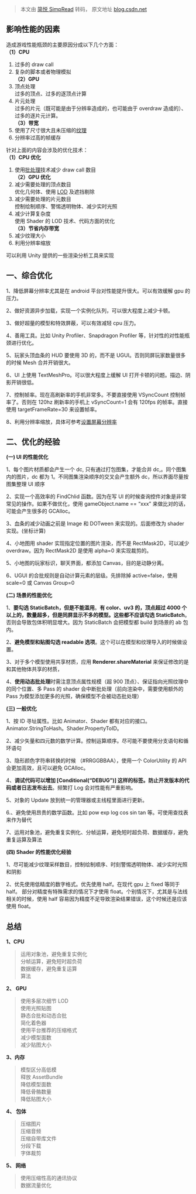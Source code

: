 > 本文由 [简悦 SimpRead](http://ksria.com/simpread/) 转码， 原文地址 [blog.csdn.net](https://blog.csdn.net/weixin_42050609/article/details/124998357)

影响性能的因素
-------

造成游戏性能瓶颈的主要原因分成以下几个方面：  
**（1）CPU**  
1. 过多的 draw call  
2. 复杂的脚本或者物理模拟  
**（2）GPU**  
1. 顶点处理  
过多的顶点、过多的逐顶点计算  
2. 片元处理  
过多的片元（既可能是由于分辨率造成的，也可能由于 overdraw 造成的）、过多的逐片元计算。  
**（3）带宽**  
1. 使用了尺寸很大且未压缩的[纹理](https://so.csdn.net/so/search?q=%E7%BA%B9%E7%90%86&spm=1001.2101.3001.7020)  
2. 分辨率过高的帧缓存

针对上面的内容会涉及的优化技术：  
**（1）CPU 优化**  
1. 使用[批处理](https://so.csdn.net/so/search?q=%E6%89%B9%E5%A4%84%E7%90%86&spm=1001.2101.3001.7020)技术减少 draw call 数目  
**（2）GPU 优化**  
1. 减少需要处理的顶点数目  
优化几何体、使用 [LOD](https://so.csdn.net/so/search?q=LOD&spm=1001.2101.3001.7020) 及遮挡剔除  
2. 减少需要处理的片元数目  
控制绘制顺序、警惕透明物体、减少实时光照  
3. 减少计算复杂度  
使用 Shader 的 LOD 技术、代码方面的优化  
**（3）节省内存带宽**  
1. 减少纹理大小  
2. 利用分辨率缩放

可以利用 Unity 提供的一些渲染分析工具来实现

一、综合优化
------

1、降低屏幕分辨率尤其是在 android 平台对性能提升很大。可以有效缓解 gpu 的压力。

2、做好资源异步加载，实现一个实例化队列，可以很大程度上减少卡顿。

3、做好超量的模型和特效屏蔽，可以有效减轻 cpu 压力。

4、善用工具。比如 Unity Profiler、Snapdragon Profiler 等，针对性的对性能瓶颈进行优化。

5、玩家头顶血条的 HUD 要使用 3D 的，而不是 UGUI。否则同屏玩家数量很多的时候 Mesh 合并开销很大。

6、UI 上使用 TextMeshPro。可以很大程度上缓解 UI 打开卡顿的问题。描边、阴影开销很低。

7、控制帧率。现在高刷新率的手机非常多。不要直接使用 VSyncCount 控制帧率了。否则在 120hz 刷新率的手机上 vSyncCount=1 会有 120fps 的帧率。直接使用 targetFrameRate=30 来设置帧率。

8、利用分辨率缩放，具体可参考[设置屏幕分辨率](https://www.xuanyusong.com/archives/3205)

二、优化的经验
-------

**(一) UI 的性能优化**

1、每个图片材质都会产生一个 dc, 只有通过打包图集，才能合并 dc,。同个图集内的图片，dc 都为 1。不同图集渲染顺序的交叉会产生额外 dc，所以界面尽量按图集整理 UI 顺序

2、实现一个高效率的 FindChlid 函数。因为在写 UI 的时候查询控件对象是非常常见的操作。如果不做优化，使用 gameObject.name == “xxx” 来做比对的话，可能会产生很多的 GCAlloc。

3、血条的减少动画之前是 Image 和 DOTween 来实现的。后面修改为 shader 实现。(坐标计算)

4、小地图用 shader 实现指定位置的图片渲染，而不是 RectMask2D，可以减少 overdraw。因为 RectMask2D 是使用 alpha=0 来实现裁剪的。

5、小地图的玩家标识，聊天界面，都添加 Canvas，目的是动静分离。

6、UGUI 的合批规则是自动计算元素的层级。先排除掉 active=false，使用 scale=0 或 Canvas Group=0

**(二) 场景的性能优化**

1、**要勾选 StaticBatch，但是不能滥用**。**有 color、uv3 的，顶点超过 4000 个以上的，数量超多，但是同屏显示不多的模型。这些都不应该勾选 StaticBatch**。否则会导致包体积明显增大。因为 StaticBatch 会把模型都 build 到场景的 ab 包内。

2、**避免模型和贴图勾选 readable 选项**。这个可以在模型和纹理导入的时候做设置。

3、对于多个模型使用共享材质，应用 **Renderer.shareMaterial** 来保证修改的是和其他物体共享的材质，

4、**使用动态批处理**时需注意顶点属性规模（超 900 顶点）、保证指向光照纹理中的同个位置、多 Pass 的 shader 会中断批处理（前向渲染中，需要使用额外的 Pass 为模型添加更多的光照，确保模型不会被动态批处理）

**(三) 一般优化**

1、按 ID 寻址属性。比如 Animator、Shader 都有对应的接口。Animator.StringToHash。Shader.PropertyToID。

2、减少矢量和四元数的数学计算。控制运算顺序。尽可能不要使用分支语句和循环语句

3、隐形颜色字符串转换的时候 （#RRGGBBAA），使用一个 ColorUtility 的 API 会更加高效，且可以避免 GCAlloc。

4、**调试代码可以增加 [Conditional(“DEBUG”)] 这样的标签。防止开发版本的代码或者日志发布出去**。频繁打 Log 会对性能有严重影响。

5、对象的 Update 放到统一的管理器或主线程里面进行更新。

6.、避免使用昂贵的数学函数。比如 pow exp log cos sin tan 等。可使用查找表来作为替代

7、运用对象池，避免重复实例化、分帧运算，避免短时超负荷、数据缓存，避免重复运算及算法

**(四) Shader 的性能优化经验**

1、尽可能减少纹理采样数目，控制绘制顺序、时刻警惕透明物体、减少实时光照和阴影

2、优先使用低精度的数字格式。优先使用 half。在现代 gpu 上 fixed 等同于 half。 部分对精度有特殊需求的情况下才使用 float。个别情况下，尤其是与法线相关的时候，使用 half 容易因为精度不足导致渲染结果错误，这个时候还是应该使用 float。

总结
--

**1、CPU**

> 运用对象池，避免重复实例化  
> 分帧运算，避免短时超负荷  
> 数据缓存，避免重复运算  
> 算法

**2、 GPU**

> 使用多层次细节 LOD  
> 使用光照贴图  
> 静态合批和动态合批  
> 简化着色器  
> 使用平台推荐的压缩格式  
> 减少模型面数  
> 减少贴图大小

**3、内存**

> 模型区分高低模  
> 释放 AssetBundle  
> 降低模型面数  
> 降低骨骼数量  
> 降低贴图大小

**4、 包体**

> 压缩图片  
> 压缩音频  
> 压缩自带库文件  
> 分段下载  
> 字体裁剪

**5、 网络**

> 使用压缩性高的通讯协议  
> 数据流量优化